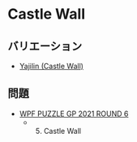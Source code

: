# Castle Wall

## バリエーション
- [Yajilin (Castle Wall)](yajilin-castlewall.md)

## 問題
- [WPF PUZZLE GP 2021 ROUND 6](../questions/wpfpgp2021-6.md)
	- 5. Castle Wall
